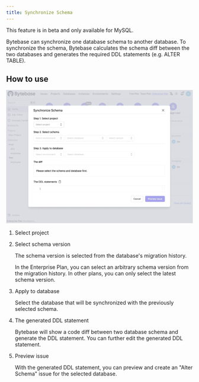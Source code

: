 ```yaml
---
title: Synchronize Schema
---
```


<hint-block type="warning">

This feature is in beta and only available for MySQL.

</hint-block>

Bytebase can synchronize one database schema to another database. To synchronize the schema, Bytebase calculates the schema diff between the two databases and generates the required DDL statements (e.g. ALTER TABLE).

## How to use

![sync-schema-dialog](/static/docs/change-database/synchronize-schema/sync-schema-dialog.webp)

1. Select project

2. Select schema version

   The schema version is selected from the database's migration history.

   <hint-block type="info">

   In the Enterprise Plan, you can select an arbitrary schema version from the migration history. In other plans, you can only select the latest schema version.

   </hint-block>

3. Apply to database

   Select the database that will be synchronized with the previously selected schema.

4. The generated DDL statement

   Bytebase will show a code diff between two database schema and generate the DDL statement. You can further edit the generated DDL statement.

5. Preview issue

   With the generated DDL statement, you can preview and create an "Alter Schema" issue for the selected database.
